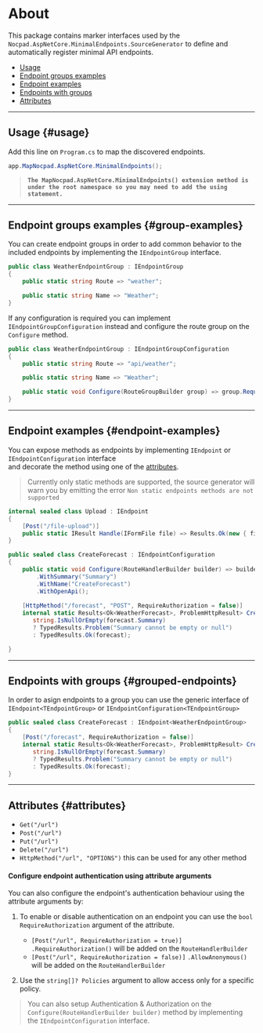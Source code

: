 
# About
This package contains marker interfaces used by the `Nocpad.AspNetCore.MinimalEndpoints.SourceGenerator` to define and automatically register minimal API endpoints.


- [Usage](#usage)
- [Endpoint groups examples](#group-examples)
- [Endpoint examples](#endpoint-examples)
- [Endpoints with groups](#grouped-endpoints)
- [Attributes](#attributes)

---
## Usage {#usage}

Add this line on `Program.cs` to map the discovered endpoints.
```c# 
app.MapNocpad.AspNetCore.MinimalEndpoints();
```

>**`The MapNocpad.AspNetCore.MinimalEndpoints() extension method is under the root namespace so you may need to add the using statement.`**

---
## Endpoint groups examples  {#group-examples}

You can create endpoint groups in order to add common behavior to the included endpoints by implementing the `IEndpointGroup` interface.

```c#
public class WeatherEndpointGroup : IEndpointGroup
{
    public static string Route => "weather";

    public static string Name => "Weather";
}
```

If any configuration is required you can implement `IEndpointGroupConfiguration` instead and configure the route group on the `Configure` method.
```c#
public class WeatherEndpointGroup : IEndpointGroupConfiguration
{
    public static string Route => "api/weather";

    public static string Name => "Weather";

    public static void Configure(RouteGroupBuilder group) => group.RequireAuthorization();
}
```

---
## Endpoint examples  {#endpoint-examples}

You can expose methods as endpoints by implementing `IEndpoint` or `IEndpointConfiguration` interface  
and decorate the method using one of the [attributes](#attributes).

>Currently only static methods are supported, the source generator will warn you by emitting the error `Non static endpoints methods are not supported`


```c#
internal sealed class Upload : IEndpoint
{
    [Post("/file-upload")]
    public static IResult Handle(IFormFile file) => Results.Ok(new { file.FileName, file.ContentType, file.Length });
}
```

```c#
public sealed class CreateForecast : IEndpointConfiguration
{
    public static void Configure(RouteHandlerBuilder builder) => builder
        .WithSummary("Summary")
        .WithName("CreateForecast")
        .WithOpenApi();
    
    [HttpMethod("/forecast", "POST", RequireAuthorization = false)]
    internal static Results<Ok<WeatherForecast>, ProblemHttpResult> Create(WeatherForecast forecast) =>
       string.IsNullOrEmpty(forecast.Summary)
       ? TypedResults.Problem("Summary cannot be empty or null")
       : TypedResults.Ok(forecast);

}
```

---
## Endpoints with groups  {#grouped-endpoints}
In order to asign endpoints to a group you can use the generic interface of `IEndpoint<TEndpointGroup>` or `IEndpointConfiguration<TEndpointGroup>`  
  
```c#
public sealed class CreateForecast : IEndpoint<WeatherEndpointGroup>
{
    [Post("/forecast", RequireAuthorization = false)]
    internal static Results<Ok<WeatherForecast>, ProblemHttpResult> Create(WeatherForecast forecast) =>
       string.IsNullOrEmpty(forecast.Summary)
       ? TypedResults.Problem("Summary cannot be empty or null")
       : TypedResults.Ok(forecast);
}
```
---
## Attributes {#attributes}

- `Get("/url")`
- `Post("/url")`
- `Put("/url")`
- `Delete("/url")`
- `HttpMethod("/url", "OPTIONS")` this can be used for any other method

#### Configure endpoint authentication using attribute arguments
You can also configure the endpoint's authentication behaviour using the attribute arguments by:    
1. To enable or disable authentication on an endpoint you can use the `bool RequireAuthorization` argument of the attribute.
     - `[Post("/url", RequireAuthorization = true)]` `.RequireAuthorization()` will be added on the `RouteHandlerBuilder` 
     - `[Post("/url", RequireAuthorization = false)]` `.AllowAnonymous()` will be added on the `RouteHandlerBuilder`  

2. Use the `string[]? Policies` argument to allow access only for a specific policy.


>You can also setup Authentication & Authorization on the `Configure(RouteHandlerBuilder builder)` method by implementing the `IEndpointConfiguration` interface.

